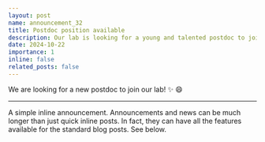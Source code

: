 ```yaml
---
layout: post
name: announcement_32
title: Postdoc position available
description: Our lab is looking for a young and talented postdoc to join our team.
date: 2024-10-22
importance: 1 
inline: false
related_posts: false
---
```


We are looking for a new postdoc to join our lab! :sparkles: :smile:

---

A simple inline announcement. Announcements and news can be much longer than just quick inline posts. In fact, they can have all the features available for the standard blog posts. See below.

